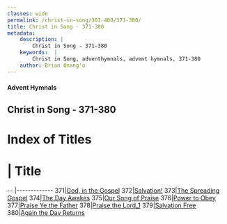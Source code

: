 ```yaml
---
classes: wide
permalink: /christ-in-song/301-400/371-380/
title: Christ in Song - 371-380
metadata:
    description: |
        Christ in Song - 371-380
    keywords:  |
        Christ in Song, adventhymnals, advent hymnals, 371-380
    author: Brian Onang'o
---
```


#### Advent Hymnals
## Christ in Song - 371-380

# Index of Titles
# | Title                        
-- |-------------
371|[God, in the Gospel](/christ-in-song/301-400/371-380/God,-in-the-Gospel)
372|[Salvation!](/christ-in-song/301-400/371-380/Salvation!)
373|[The Spreading Gospel](/christ-in-song/301-400/371-380/The-Spreading-Gospel)
374|[The Day Awakes](/christ-in-song/301-400/371-380/The-Day-Awakes)
375|[Our Song of Praise](/christ-in-song/301-400/371-380/Our-Song-of-Praise)
376|[Power to Obey](/christ-in-song/301-400/371-380/Power-to-Obey)
377|[Praise Ye the Father](/christ-in-song/301-400/371-380/Praise-Ye-the-Father)
378|[Praise the Lord_1](/christ-in-song/301-400/371-380/Praise-the-Lord_1)
379|[Salvation Free](/christ-in-song/301-400/371-380/Salvation-Free)
380|[Again the Day Returns](/christ-in-song/301-400/371-380/Again-the-Day-Returns)